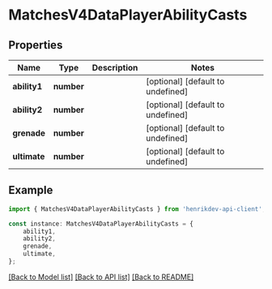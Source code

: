 # MatchesV4DataPlayerAbilityCasts


## Properties

Name | Type | Description | Notes
------------ | ------------- | ------------- | -------------
**ability1** | **number** |  | [optional] [default to undefined]
**ability2** | **number** |  | [optional] [default to undefined]
**grenade** | **number** |  | [optional] [default to undefined]
**ultimate** | **number** |  | [optional] [default to undefined]

## Example

```typescript
import { MatchesV4DataPlayerAbilityCasts } from 'henrikdev-api-client';

const instance: MatchesV4DataPlayerAbilityCasts = {
    ability1,
    ability2,
    grenade,
    ultimate,
};
```

[[Back to Model list]](../README.md#documentation-for-models) [[Back to API list]](../README.md#documentation-for-api-endpoints) [[Back to README]](../README.md)
